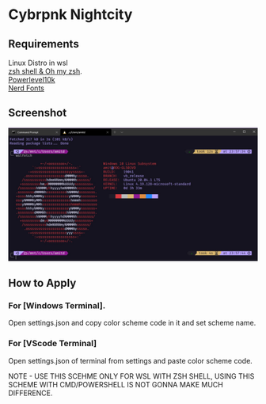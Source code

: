 # Cybrpnk Nightcity

## Requirements

Linux Distro in wsl <br>
[zsh shell & Oh my zsh](https://github.com/ohmyzsh/ohmyzsh).<br>
[Powerlevel10k](https://github.com/romkatv/powerlevel10k)<br>
[Nerd Fonts](https://github.com/ryanoasis/nerd-fonts)

## Screenshot

<img src = /screenshot/nightcity.jpg><br>

## How to Apply

### For [Windows Terminal]. <br>

Open settings.json and copy color scheme code in it and set scheme name.<br>

### For [VScode Terminal]

Open settings.json of terminal from settings and paste color scheme code.<br>

NOTE - USE THIS SCEHME ONLY FOR WSL WITH ZSH SHELL, USING THIS SCHEME WITH CMD/POWERSHELL IS NOT GONNA MAKE MUCH DIFFERENCE.
